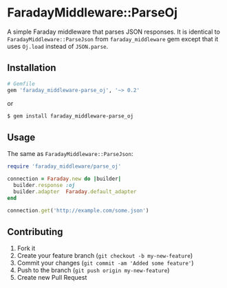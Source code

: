 # FaradayMiddleware::ParseOj

A simple Faraday middleware that parses JSON responses. It is identical to `FaradayMiddleware::ParseJson` from `faraday_middleware` gem except that it uses `Oj.load` instead of `JSON.parse`.

## Installation

``` ruby
# Gemfile
gem 'faraday_middleware-parse_oj', '~> 0.2'
```

or

``` bash
$ gem install faraday_middleware-parse_oj
```

## Usage

The same as `FaradayMiddleware::ParseJson`:

``` ruby
require 'faraday_middleware/parse_oj'

connection = Faraday.new do |builder|
  builder.response :oj
  builder.adapter  Faraday.default_adapter
end

connection.get('http://example.com/some.json')
```

## Contributing

1. Fork it
2. Create your feature branch (`git checkout -b my-new-feature`)
3. Commit your changes (`git commit -am 'Added some feature'`)
4. Push to the branch (`git push origin my-new-feature`)
5. Create new Pull Request

